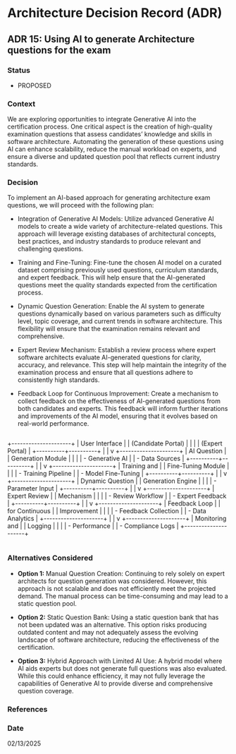 # Architecture Decision Record (ADR)

## ADR 15: Using AI to generate Architecture questions for the exam

### Status
- PROPOSED

### Context
We are exploring opportunities to integrate Generative AI into the certification process. One critical aspect is the creation 
of high-quality examination questions that assess candidates’ knowledge and skills in software architecture. Automating 
the generation of these questions using AI can enhance scalability, reduce the manual workload on experts, and ensure a 
diverse and updated question pool that reflects current industry standards.

### Decision
To implement an AI-based approach for generating architecture exam questions, we will proceed with the following plan:

- Integration of Generative AI Models:
Utilize advanced Generative AI models to create a wide variety of architecture-related questions. This approach will 
leverage existing databases of architectural concepts, best practices, and industry standards to produce relevant and 
challenging questions.

- Training and Fine-Tuning:
Fine-tune the chosen AI model on a curated dataset comprising previously used questions, curriculum standards, and expert 
feedback. This will help ensure that the AI-generated questions meet the quality standards expected from the certification 
process.

- Dynamic Question Generation:
Enable the AI system to generate questions dynamically based on various parameters such as difficulty level, topic 
coverage, and current trends in software architecture. This flexibility will ensure that the examination remains relevant 
and comprehensive.

- Expert Review Mechanism:
Establish a review process where expert software architects evaluate AI-generated questions for clarity, accuracy, and 
relevance. This step will help maintain the integrity of the examination process and ensure that all questions adhere to 
consistently high standards.

- Feedback Loop for Continuous Improvement:
Create a mechanism to collect feedback on the effectiveness of AI-generated questions from both candidates and experts. 
This feedback will inform further iterations and improvements of the AI model, ensuring that it evolves based on real-world 
performance.

```
```
+---------------------+
|  User Interface     |
|  (Candidate Portal) |
|                     |
|  (Expert Portal)    |
+----------+----------+
           |
           |
           v
+---------------------+
|  AI Question        |
|  Generation Module   |
|                     |
|  - Generative AI    |
|  - Data Sources     |
+----------+----------+
           |
           |
           v
+---------------------+
|  Training and       |
|  Fine-Tuning Module  |
|                     |
|  - Training Pipeline |
|  - Model Fine-Tuning |
+----------+----------+
           |
           |
           v
+---------------------+
|  Dynamic Question    |
|  Generation Engine    |
|                     |
|  - Parameter Input   |
+----------+----------+
           |
           |
           v
+---------------------+
|  Expert Review      |
|  Mechanism          |
|                     |
|  - Review Workflow   |
|  - Expert Feedback    |
+----------+----------+
           |
           |
           v
+---------------------+
|  Feedback Loop      |
|  for Continuous     |
|  Improvement        |
|                     |
|  - Feedback Collection |
|  - Data Analytics     |
+---------------------+
           |
           |
           v
+---------------------+
|  Monitoring and     |
|  Logging            |
|                     |
|  - Performance      |
|  - Compliance Logs   |
+---------------------+
```
```

### Alternatives Considered
- **Option 1:** Manual Question Creation:
Continuing to rely solely on expert architects for question generation was considered. However, this approach is not 
scalable and does not efficiently meet the projected demand. The manual process can be time-consuming and may lead to a 
static question pool.

- **Option 2:** Static Question Bank:
Using a static question bank that has not been updated was an alternative. This option risks producing outdated content 
and may not adequately assess the evolving landscape of software architecture, reducing the effectiveness of the certification.

- **Option 3:** Hybrid Approach with Limited AI Use:
A hybrid model where AI aids experts but does not generate full questions was also evaluated. While this could enhance 
efficiency, it may not fully leverage the capabilities of Generative AI to provide diverse and comprehensive question 
coverage.

### References

### Date
02/13/2025
